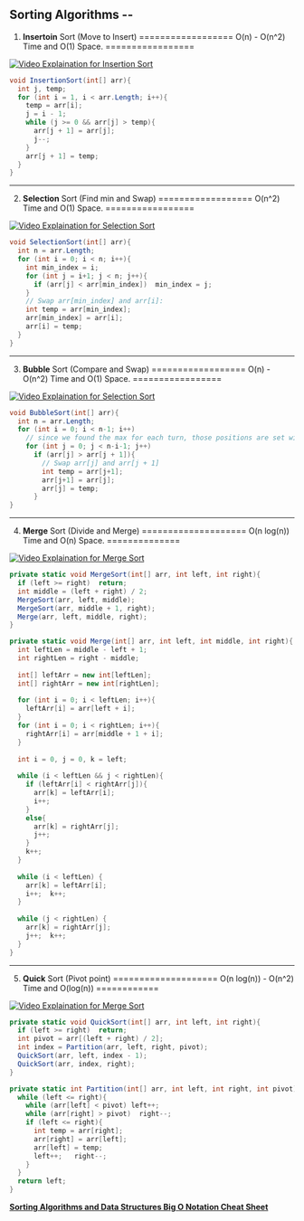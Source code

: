 ## Sorting Algorithms --
1. **Insertoin** Sort (Move to Insert)  ================== O(n) - O(n^2) Time and O(1) Space. =================

[![Video Explaination for Insertion Sort](http://img.youtube.com/vi/OGzPmgsI-pQ/0.jpg)](http://www.youtube.com/watch?v=OGzPmgsI-pQ)
```cs
void InsertionSort(int[] arr){
  int j, temp;
  for (int i = 1, i < arr.Length; i++){
    temp = arr[i];
    j = i - 1;
    while (j >= 0 && arr[j] > temp){
      arr[j + 1] = arr[j];
      j--;
    }
    arr[j + 1] = temp;
  }
}
```
***
2. **Selection** Sort (Find min and Swap) ================== O(n^2) Time and O(1) Space. =================

[![Video Explaination for Selection Sort](http://img.youtube.com/vi/xWBP4lzkoyM/0.jpg)](http://www.youtube.com/watch?v=xWBP4lzkoyM)
```cs
void SelectionSort(int[] arr){
  int n = arr.Length;
  for (int i = 0; i < n; i++){
    int min_index = i;
    for (int j = i+1; j < n; j++){
      if (arr[j] < arr[min_index])  min_index = j;
    }
    // Swap arr[min_index] and arr[i]:
    int temp = arr[min_index];
    arr[min_index] = arr[i];
    arr[i] = temp;
  }
}
```
***
3. **Bubble** Sort (Compare and Swap)  ================== O(n) - O(n^2) Time and O(1) Space. =================

[![Video Explaination for Selection Sort](http://img.youtube.com/vi/nmhjrI-aW5o/0.jpg)](http://www.youtube.com/watch?v=nmhjrI-aW5o)
```cs
void BubbleSort(int[] arr){
  int n = arr.Length;
  for (int i = 0; i < n-1; i++)
    // since we found the max for each turn, those positions are set without further consideration
    for (int j = 0; j < n-i-1; j++)
      if (arr[j] > arr[j + 1]){
        // Swap arr[j] and arr[j + 1]
        int temp = arr[j+1];
        arr[j+1] = arr[j];
        arr[j] = temp;
      }
}
```
***
4. **Merge** Sort (Divide and Merge)  ==================== O(n log(n)) Time and O(n) Space. ==============

[![Video Explaination for Merge Sort](http://img.youtube.com/vi/KF2j-9iSf4Q/0.jpg)](https://www.youtube.com/watch?v=KF2j-9iSf4Q)
```cs
private static void MergeSort(int[] arr, int left, int right){
  if (left >= right)  return;
  int middle = (left + right) / 2;
  MergeSort(arr, left, middle);
  MergeSort(arr, middle + 1, right);
  Merge(arr, left, middle, right);
}

private static void Merge(int[] arr, int left, int middle, int right){
  int leftLen = middle - left + 1;
  int rightLen = right - middle;
  
  int[] leftArr = new int[leftLen];
  int[] rightArr = new int[rightLen];
  
  for (int i = 0; i < leftLen; i++){
    leftArr[i] = arr[left + i];
  }
  for (int i = 0; i < rightLen; i++){
    rightArr[i] = arr[middle + 1 + i];
  }
  
  int i = 0, j = 0, k = left;
  
  while (i < leftLen && j < rightLen){
    if (leftArr[i] < rightArr[j]){
      arr[k] = leftArr[i];
      i++;
    }
    else{
      arr[k] = rightArr[j];
      j++;
    }
    k++;
  }
  
  while (i < leftLen) {
    arr[k] = leftArr[i];
    i++;  k++;
  }
  
  while (j < rightLen) {
    arr[k] = rightArr[j];
    j++;  k++;
  }
}
```
***
5. **Quick** Sort (Pivot point)  ==================== O(n log(n)) - O(n^2) Time and O(log(n)) ============

[![Video Explaination for Merge Sort](http://img.youtube.com/vi/SLauY6PpjW4/0.jpg)](https://www.youtube.com/watch?v=SLauY6PpjW4)
```cs
private static void QuickSort(int[] arr, int left, int right){
  if (left >= right)  return;
  int pivot = arr[(left + right) / 2];
  int index = Partition(arr, left, right, pivot);
  QuickSort(arr, left, index - 1);
  QuickSort(arr, index, right);
}

private static int Partition(int[] arr, int left, int right, int pivot){
  while (left <= right){
    while (arr[left] < pivot) left++;
    while (arr[right] > pivot)  right--;
    if (left <= right){
      int temp = arr[right];
      arr[right] = arr[left];
      arr[left] = temp;
      left++;   right--;
    }
  }
  return left;
}
```

[**Sorting Algorithms and Data Structures Big O Notation Cheat Sheet**](https://cooervo.github.io/Algorithms-DataStructures-BigONotation/index.html)
